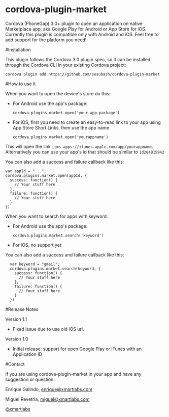 cordova-plugin-market
=====================

Cordova (PhoneGap) 3.0+ plugin to open an application on native Marketplace app, aka Google Play for Android or App Store for iOS.
Currently this plugin is compatible only with Android and iOS. Feel free to add support for the platform you need!

#Installation

This plugin follows the Cordova 3.0 plugin spec, so it can be installed through the Cordova CLI in your existing Cordova project:

    cordova plugin add https://github.com/sesubash/cordova-plugin-market

#How to use it

When you want to open the device's store do this:

* For Android use the app's package:

    `cordova.plugins.market.open('your.app.package')`

* For iOS, first you need to create an easy-to-read link to your app using App Store Short Links, then use the app name

    `cordova.plugins.market.open('yourappname')`

This will open the link `itms-apps://itunes.apple.com/app/yourappname`. Alternatively you can use your app's id that should be similar to `id284815942`

You can also add a success and failure callback like this:

    var appId = "...";
    cordova.plugins.market.open(appId, {
      success: function() {
        // Your stuff here
      },
      failure: function() {
        // Your stuff here
      }
    })

  When you want to search for apps with keyword:

  * For Android use the app's package:

      `cordova.plugins.market.search('keyword')`

  * For iOS, no support yet

  You can also add a success and failure callback like this:

      var keyword = "gmail";
      cordova.plugins.market.search(keyword, {
        success: function() {
          // Your stuff here
        },
        failure: function() {
          // Your stuff here
        }
      })


#Release Notes

Version 1.1

* Fixed issue due to use old iOS url.

Version 1.0

* Initial release: support for open Google Play or iTunes with an Application ID

#Contact

If you are using cordova-plugin-market in your app and have any suggestion or question:

Enrique Galindo, <enrique@xmartlabs.com>

Miguel Revetria, <miguel@xmartlabs.com>

[@xmartlabs](http://twitter.com/xmartlabs "@xmartlabs")
